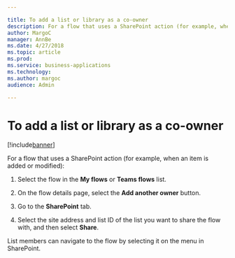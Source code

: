 ```yaml
---

title: To add a list or library as a co-owner
description: For a flow that uses a SharePoint action (for example, when an item is added or modified):  1.
author: MargoC
manager: AnnBe
ms.date: 4/27/2018
ms.topic: article
ms.prod: 
ms.service: business-applications
ms.technology: 
ms.author: margoc
audience: Admin

---
```

#  To add a list or library as a co-owner


[!include[banner](../../../../includes/banner.md)]

For a flow that uses a SharePoint action (for example, when an item is added or
modified):

1.  Select the flow in the **My flows** or **Teams flows** list.

2.  On the flow details page, select the **Add another owner** button.

3.  Go to the **SharePoint** tab.

4.  Select the site address and list ID of the list you want to share the flow
    with, and then select **Share**.

List members can navigate to the flow by selecting it on the menu in SharePoint.
